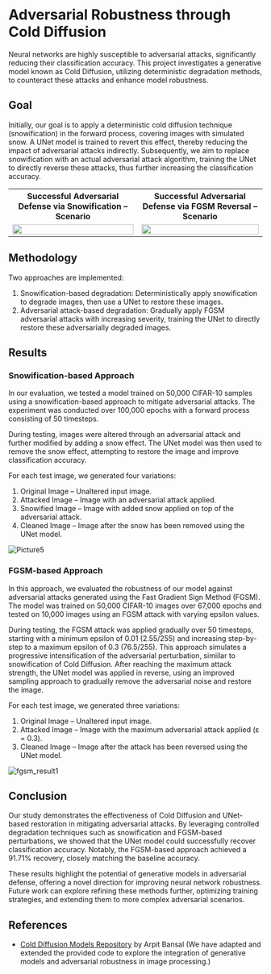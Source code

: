 # Adversarial Robustness through Cold Diffusion

Neural networks are highly susceptible to adversarial attacks, significantly reducing their classification accuracy. This project investigates a generative model known as Cold Diffusion, utilizing deterministic degradation methods, to counteract these attacks and enhance model robustness.

## Goal
Initially, our goal is to apply a deterministic cold diffusion technique (snowification) in the forward process, covering images with simulated snow. A UNet model is trained to revert this effect, thereby reducing the impact of adversarial attacks indirectly. Subsequently, we aim to replace snowification with an actual adversarial attack algorithm, training the UNet to directly reverse these attacks, thus further increasing the classification accuracy.
<table>
  <tr>
    <th align="center">Successful Adversarial Defense via Snowification – Scenario</th>
    <th align="center">Successful Adversarial Defense via FGSM Reversal – Scenario</th>
  </tr>
  <tr>
    <td align="center">
      <img src="https://github.com/user-attachments/assets/508bc0e7-75c2-46a8-bb4c-a2af984e89a1" width="100%">
    </td>
    <td align="center">
      <img src="https://github.com/user-attachments/assets/99448990-829e-4927-bcee-01b70c42c647" width="100%">
    </td>
  </tr>
</table>

## Methodology
Two approaches are implemented:

1. Snowification-based degradation: Deterministically apply snowification to degrade images, then use a UNet to restore these images.
2. Adversarial attack-based degradation: Gradually apply FGSM adversarial attacks with increasing severity, training the UNet to directly restore these adversarially degraded images.

## Results
### Snowification-based Approach
In our evaluation, we tested a model trained on 50,000 CIFAR-10 samples using a snowification-based approach to mitigate adversarial attacks. The experiment was conducted over 100,000 epochs with a forward process consisting of 50 timesteps.

During testing, images were altered through an adversarial attack and further modified by adding a snow effect. The UNet model was then used to remove the snow effect, attempting to restore the image and improve classification accuracy.

For each test image, we generated four variations:

1. Original Image – Unaltered input image.
2. Attacked Image – Image with an adversarial attack applied.
3. Snowified Image – Image with added snow applied on top of the adversarial attack.
4. Cleaned Image – Image after the snow has been removed using the UNet model.

![Picture5](https://github.com/user-attachments/assets/f8f2a893-ce45-412b-ae6b-95a6e6a0d651)

### FGSM-based Approach
In this approach, we evaluated the robustness of our model against adversarial attacks generated using the Fast Gradient Sign Method (FGSM). The model was trained on 50,000 CIFAR-10 images over 67,000 epochs and tested on 10,000 images using an FGSM attack with varying epsilon values.

During testing, the FGSM attack was applied gradually over 50 timesteps, starting with a minimum epsilon of 0.01 (2.55/255) and increasing step-by-step to a maximum epsilon of 0.3 (76.5/255). This approach simulates a progressive intensification of the adversarial perturbation, simiilar to snowification of Cold Diffusion. After reaching the maximum attack strength, the UNet model was applied in reverse, using an improved sampling approach to gradually remove the adversarial noise and restore the image.

For each test image, we generated three variations:

1. Original Image – Unaltered input image.
2. Attacked Image – Image with the maximum adversarial attack applied (ε = 0.3).
3. Cleaned Image – Image after the attack has been reversed using the UNet model.

![fgsm_result1](https://github.com/user-attachments/assets/798999c6-616f-4ddc-90e5-5933b6ff7fba)

## Conclusion
Our study demonstrates the effectiveness of Cold Diffusion and UNet-based restoration in mitigating adversarial attacks. By leveraging controlled degradation techniques such as snowification and FGSM-based perturbations, we showed that the UNet model could successfully recover classification accuracy. Notably, the FGSM-based approach achieved a 91.71% recovery, closely matching the baseline accuracy.

These results highlight the potential of generative models in adversarial defense, offering a novel direction for improving neural network robustness. Future work can explore refining these methods further, optimizing training strategies, and extending them to more complex adversarial scenarios.

## References
* [Cold Diffusion Models Repository](https://github.com/arpitbansal297/Cold-Diffusion-Models/tree/main) by Arpit Bansal (We have adapted and extended the provided code to explore the integration of generative models and adversarial robustness in image processing.)
